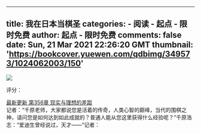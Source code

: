 
---
title: 我在日本当棋圣
categories: 
    - 阅读
    - 起点 - 限时免费
author: 起点 - 限时免费
comments: false
date: Sun, 21 Mar 2021 22:26:20 GMT
thumbnail: 'https://bookcover.yuewen.com/qdbimg/349573/1024062003/150'
---

<div>   
<img src="https://bookcover.yuewen.com/qdbimg/349573/1024062003/150" referrerpolicy="no-referrer"><p>评分：</p><a href="https://vipreader.qidian.com/chapter/1024062003/641838845">最新更新  第356章 现实与理想的差距</a><br>
                                                记者：“千原老师，大家都说您是活着的传奇，人类心智的巅峰，当代的围棋之神，请问您是如何达到如此成就的？普通人能从您这里获得什么经验呢？”千原浩志：“爱迪生曾经说过，天才——”记者：
                                              
</div>
            